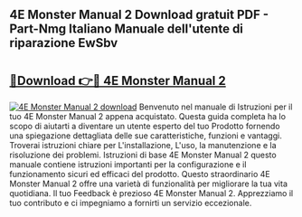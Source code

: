 ## 4E Monster Manual 2 Download gratuit PDF - Part-Nmg Italiano Manuale dell'utente di riparazione EwSbv

# <h2><a href="http://dfd8qbu.blite.top/?on=4E+Monster+Manual+2">🔗Download 👉🔴 4E Monster Manual 2</a></h2>

[![4E Monster Manual 2 download](https://i.imgur.com/lujVjoI.png)](http://dfd8qbu.blite.top/?on=4E+Monster+Manual+2)
Benvenuto nel manuale di Istruzioni per il tuo 4E Monster Manual 2 appena acquistato. Questa guida completa ha lo scopo di aiutarti a diventare un utente esperto del tuo Prodotto fornendo una spiegazione dettagliata delle sue caratteristiche, funzioni e vantaggi. Troverai istruzioni chiare per L'installazione, L'uso, la manutenzione e la risoluzione dei problemi. Istruzioni di base 4E Monster Manual 2 questo manuale contiene istruzioni importanti per la configurazione e il funzionamento sicuri ed efficaci del prodotto. Questo straordinario 4E Monster Manual 2 offre una varietà di funzionalità per migliorare la tua vita quotidiana. Il tuo Feedback è prezioso 4E Monster Manual 2. Apprezziamo il tuo contributo e ci impegniamo a fornirti un servizio eccezionale.
